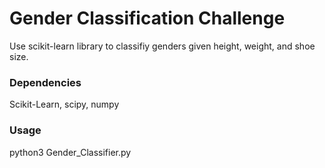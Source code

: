 # Gender Classification Challenge

Use scikit-learn library to classifiy genders given height, weight, and shoe size.

### Dependencies
Scikit-Learn,
scipy,
numpy

### Usage
python3 Gender_Classifier.py
